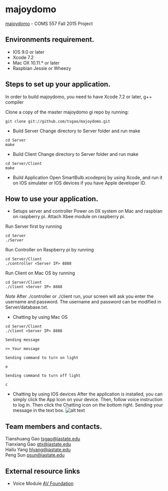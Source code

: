 # majoydomo
[majoydomo](https://github.com/tsgao/majoydomo) - COMS 557 Fall 2015 Project

Environments requirement.
-------------------------
- IOS 9.0 or later
- Xcode 7.2
- Mac OX 10.11.* or later
- Raspbian Jessie or Wheezy

Steps to set up your application.
---------------------------------
In order to build majoydomo, you need to have Xcode 7.2 or later, g++ compiler

Clone a copy of the master majoydomo gi repo by running:
```
git clone git://github.com/tsgao/majoydomo.git
```

- Build Server
Change directory to Server folder and run make
```
cd Server
make
```
- Build Client
Change directory to Server folder and run make
```
cd Server/Client
make
```
- Build Application
Open SmartBulb.xcodeproj by using Xcode, and run it on IOS simulater or IOS devices if you have Apple developer ID. 




How to use your application.
----------------------------
- Setups server and controller
Power on 0X system on Mac and raspbian on raspberry pi. Attach Xbee module on raspberry pi.

Run Server first by running
```
cd Server
./Server
```

Run Controller on Raspberry pi by running
```
cd Server/Client
./controller <Server IP> 8888
```

Run Client on Mac OS by running
```
cd Server/Client
./client <Server IP> 8888
```
*Note* After ./controller or ./client run, your screen will ask you enter the username and password. The username and password can be modified in Server/database.txt.

- Chatting by using Mac OS
```
cd Server/Client
./client <Server IP> 8888
```
    Sending message
```
>> Your message
```
    Sending command to turn on light
```
o
```
    Sending command to turn off light
```
c
```

- Chatting by using IOS devices
After the application is installed, you can simply click the App Icon on your device. Then, follow voice instruction to log in. Then click the Chatting icon on the bottom right. Sending your message in the text box.
![alt text](https://github.com/tsgao/majoydomo/how_to_use_app.png "How to use app")

Team members and contacts.
--------------------------
Tianshuang Gao <a href="mailto:tsgao@iastate.edu">tsgao@iastate.edu</a> </br>
Tianxiang Gao <a href="mailto:gtx@iastate.edu">gtx@iastate.edu</a> </br>
Hailu Yang <a href="mailto:hlyang@iastate.edu">hlyang@iastate.edu</a> </br>
Peng Sun <a href="mailto:psun@iastate.edu">psun@iastate.edu</a> 


External resource links
-----------------------
- Voice Module
<a href="https://developer.apple.com/av-foundation/">AV Foundation</a>

